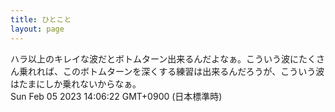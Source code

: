 ```yaml
---
title: ひとこと
layout: page
---
```

<div class="box" dt="1675573582582">
  ハラ以上のキレイな波だとボトムターン出来るんだよなぁ。こういう波にたくさん乗れれば、このボトムターンを深くする練習は出来るんだろうが、こういう波はたまにしか乗れないからなぁ。
  <div class="content is-small">Sun Feb 05 2023 14:06:22 GMT+0900 (日本標準時)</div>
</div>
